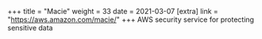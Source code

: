 +++
title = "Macie"
weight = 33
date = 2021-03-07
[extra]
link = "https://aws.amazon.com/macie/"
+++
AWS security service for protecting sensitive data

